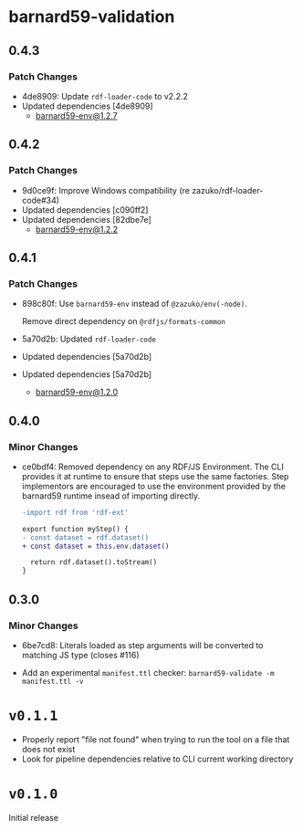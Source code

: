 # barnard59-validation

## 0.4.3

### Patch Changes

- 4de8909: Update `rdf-loader-code` to v2.2.2
- Updated dependencies [4de8909]
  - barnard59-env@1.2.7

## 0.4.2

### Patch Changes

- 9d0ce9f: Improve Windows compatibility (re zazuko/rdf-loader-code#34)
- Updated dependencies [c090ff2]
- Updated dependencies [82dbe7e]
  - barnard59-env@1.2.2

## 0.4.1

### Patch Changes

- 898c80f: Use `barnard59-env` instead of `@zazuko/env(-node)`.

  Remove direct dependency on `@rdfjs/formats-common`

- 5a70d2b: Updated `rdf-loader-code`
- Updated dependencies [5a70d2b]
- Updated dependencies [5a70d2b]
  - barnard59-env@1.2.0

## 0.4.0

### Minor Changes

- ce0bdf4: Removed dependency on any RDF/JS Environment. The CLI provides it at runtime to ensure that steps
  use the same factories. Step implementors are encouraged to use the environment provided by the
  barnard59 runtime insead of importing directly.

  ```diff
  -import rdf from 'rdf-ext'

  export function myStep() {
  - const dataset = rdf.dataset()
  + const dataset = this.env.dataset()

    return rdf.dataset().toStream()
  }
  ```

## 0.3.0

### Minor Changes

- 6be7cd8: Literals loaded as step arguments will be converted to matching JS type (closes #116)

* Add an experimental `manifest.ttl` checker: `barnard59-validate -m manifest.ttl -v`

# `v0.1.1`

- Properly report "file not found" when trying to run the tool on a file that does not exist
- Look for pipeline dependencies relative to CLI current working directory

# `v0.1.0`

Initial release
